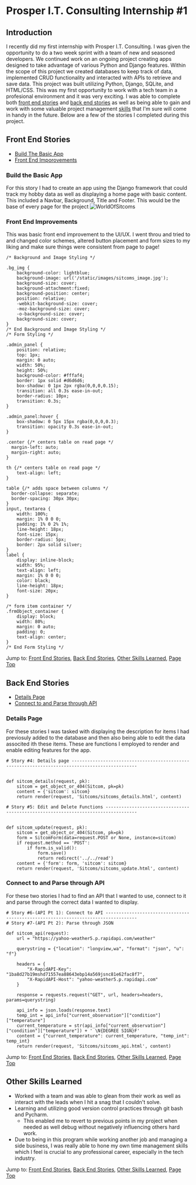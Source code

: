 # Prosper I.T. Consulting Internship #1
## Introduction
I recently did my first internship with Prosper I.T. Consulting. I was given the opportunity to do a two  week sprint with a team of new and seasoned developers. We continued work on an ongoing project creating apps designed to take advantage of various Python and Django features. Within the scope of this project we created databases to keep track of data, implemented CRUD functionality and interacted with APIs to retrieve and save data. This project was built utilizing Python, Django, SQLite, and HTML/CSS. This was my first opportunity to work with a tech team in a profesional environment and it was very exciting. I was able to complete both [front end stories](#front-end-stories) and [back end stories](#back-end-stories) as well as being able to gain and work with some valuable project management [skills](#other-skills-learned) that I'm sure will come in handy in the future. Below are a few of the stories I completed during this project.

## Front End Stories
  - [Build The Basic App](#build-the-basic-app)
  - [Front End Imporovements](#front-end-improvements)

### Build the Basic App
For this story I had to create an app using the Django framework that could track my hobby data as well as displaying a home page with basic content. This included a Navbar, Background, Title and Footer. This would be the base of every page for the project
![WorldOfSitcoms](https://user-images.githubusercontent.com/105257619/193344775-78d096ef-8e99-4390-a049-5e723f6ec4e8.png)

### Front End Improvements
This was basic front end improvement to the UI/UX. I went throu and tried to and changed color schemes, altered button placement and form sizes to my liking and make sure things were consistent from page to page!
```
/* Background and Image Styling */

.bg_img {
    background-color: lightblue;
    background-image: url('/static/images/sitcoms_image.jpg');
    background-size: cover;
    background-attachment:fixed;
    background-position: center;
    position: relative;
    -webkit-background-size: cover;
    -moz-background-size: cover;
    -o-background-size: cover;
    background-size: cover;
}
/* End Background and Image Styling */
/* Form Styling */

.admin_panel {
    position: relative;
    top: 1px;
    margin: 0 auto;
    width: 50%;
    height: 50%;
    background-color: #fffaf4;
	border: 1px solid #d6d6d6;
	box-shadow: 0 1px 2px rgba(0,0,0,0.15);
	transition: all 0.3s ease-in-out;
	border-radius: 10px;
    transition: 0.3s;
}

.admin_panel:hover {
    box-shadow: 0 5px 15px rgba(0,0,0,0.3);
	transition: opacity 0.3s ease-in-out;
}

.center {/* centers table on read page */
  margin-left: auto;
  margin-right: auto;
}

th {/* centers table on read page */
    text-align: left;
}

table {/* adds space between columns */
  border-collapse: separate;
  border-spacing: 30px 30px;
}
input, textarea {
    width: 100%;
    margin: 1% 0 0 0;
    padding: 1% 0 2% 1%;
    line-height: 18px;
    font-size: 15px;
    border-radius: 5px;
    border: 2px solid silver;
}
label {
	display: inline-block;
    width: 95%;
    text-align: left;
    margin: 1% 0 0 0;
    color: black;
    line-height: 18px;
    font-size: 20px;
}

/* form item container */
.frmObject_container {
	display: block;
    width: 80%;
    margin: 0 auto;
    padding: 0;
    text-align: center;
}
/* End Form Styling */
```
Jump to: [Front End Stories](#front-end-stories), [Back End Stories](#back-end-stories), [Other Skills Learned](#other-skills-learned), [Page Top](#introduction)

## Back End Stories
  - [Details Page](#details-page)
  - [Connect to and Parse through API](#connect-to-and-parse-through-api)

### Details Page
For these stories I was tasked with displaying the description for items I had previosuly added to the database and then also being able to edit the data associted ith these items. These are functions I employed to render and enable editing features for the app.
```
# Story #4: Details page -----------------------------------------------------------------------------------------------


def sitcom_details(request, pk):
    sitcom = get_object_or_404(Sitcom, pk=pk)
    content = {'sitcom': sitcom}
    return render(request, 'Sitcoms/sitcoms_details.html', content)

# Story #5: Edit and Delete Functions ----------------------------------------------------------------------------------


def sitcom_update(request, pk):
    sitcom = get_object_or_404(Sitcom, pk=pk)
    form = SitcomForm(data=request.POST or None, instance=sitcom)
    if request.method == 'POST':
        if form.is_valid():
            form.save()
            return redirect('../../read')
    content = {'form': form, 'sitcom': sitcom}
    return render(request, 'Sitcoms/sitcoms_update.html', content)
```
### Connect to and Parse through API
For these two stories I had to find an API that I wanted to use, connect to it and parse through the correct data I wanted to display.

```
# Story #6-(API Pt 1): Connect to API ----------------------------------------------------------------------------------
# Story #7-(API Pt 2): Parse through JSON

def sitcom_api(request):
    url = "https://yahoo-weather5.p.rapidapi.com/weather"

    querystring = {"location": "longview,wa", "format": "json", "u": "f"}

    headers = {
        "X-RapidAPI-Key": "1ba8d27b19mshd71557ea88643ebp14a569jsnc81e62fac8f7",
        "X-RapidAPI-Host": "yahoo-weather5.p.rapidapi.com"
    }

    response = requests.request("GET", url, headers=headers, params=querystring)

    api_info = json.loads(response.text)
    temp_int = api_info["current_observation"]["condition"]["temperature"]
    current_temperature = str(api_info["current_observation"]["condition"]["temperature"]) + ' \N{DEGREE SIGN}F'
    content = {"current_temperature": current_temperature, "temp_int": temp_int}
    return render(request, 'Sitcoms/sitcoms_api.html', content)
```
Jump to: [Front End Stories](#front-end-stories), [Back End Stories](#back-end-stories), [Other Skills Learned](#other-skills-learned), [Page Top](#introduction)
## Other Skills Learned
 - Worked with a team and was able to glean from their work as well as interact with the leads when I hit a snag that I couldn't solve.
 - Learning and utilizing good version control practices through git bash and Pycharm. 
 	- This enabled me to revert to previous points in my project when needed as well debug without negatively influencing others hard work.
 - Due to being in this program while working another job and managing a side business, I was really able to hone my own time management skills which I feel is crucial to any professional career, especially in the tech industry.

Jump to: [Front End Stories](#front-end-stories), [Back End Stories](#back-end-stories), [Other Skills Learned](#other-skills-learned), [Page Top](#introduction)
